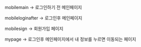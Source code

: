 mobilemain -> 로그인하기 전 메인페이지

mobileloginafter -> 로그인후 메인페이지

mobilesign -> 회원가입 페이지

mypage -> 로그인후 메인페이지에서 내 정보를 누르면 이동되는 페이지
